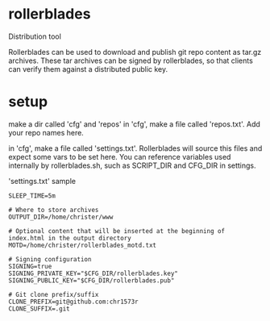 # rollerblades
Distribution tool

Rollerblades can be used to download and publish git repo content as tar.gz archives.
These tar archives can be signed by rollerblades, so that clients can verify them against a distributed public key.

# setup
make a dir called 'cfg' and 'repos'
in 'cfg', make a file called 'repos.txt'. Add your repo names here.

in 'cfg', make a file called 'settings.txt'. Rollerblades will source this files and expect some vars to be set here.
You can reference variables used internally by rollerblades.sh, such as SCRIPT_DIR and CFG_DIR in settings.

'settings.txt' sample
```# How often repos are downloaded and deployed
SLEEP_TIME=5m

# Where to store archives
OUTPUT_DIR=/home/christer/www

# Optional content that will be inserted at the beginning of index.html in the output directory
MOTD=/home/christer/rollerblades_motd.txt

# Signing configuration
SIGNING=true
SIGNING_PRIVATE_KEY="$CFG_DIR/rollerblades.key"
SIGNING_PUBLIC_KEY="$CFG_DIR/rollerblades.pub"

# Git clone prefix/suffix
CLONE_PREFIX=git@github.com:chr1573r
CLONE_SUFFIX=.git
```
